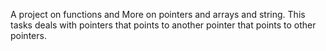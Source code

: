 A project on functions and More on pointers and arrays and string. This tasks deals with pointers that points to another pointer that points to other pointers.
